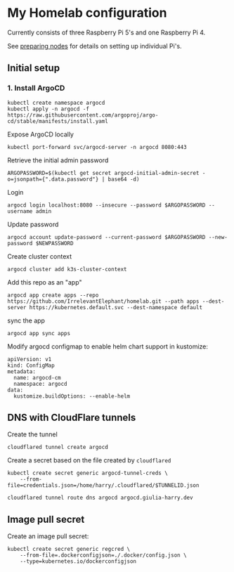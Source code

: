 # My Homelab configuration

Currently consists of three Raspberry Pi 5's and one Raspberry Pi 4.

See [preparing nodes](./docs/preparing-nodes.md) for details on setting up individual Pi's.

## Initial setup

### 1. Install ArgoCD

```shell
kubectl create namespace argocd
kubectl apply -n argocd -f https://raw.githubusercontent.com/argoproj/argo-cd/stable/manifests/install.yaml
```

Expose ArgoCD locally

```shell
kubectl port-forward svc/argocd-server -n argocd 8080:443
```

Retrieve the initial admin password

```shell
ARGOPASSWORD=$(kubectl get secret argocd-initial-admin-secret -o=jsonpath={".data.password"} | base64 -d)
```

Login

```shell
argocd login localhost:8080 --insecure --password $ARGOPASSWORD --username admin
```

Update password

```shell
argocd account update-password --current-password $ARGOPASSWORD --new-password $NEWPASSWORD
```

Create cluster context

```shell
argocd cluster add k3s-cluster-context
```

Add this repo as an "app"

```shell
argocd app create apps --repo https://github.com/IrrelevantElephant/homelab.git --path apps --dest-server https://kubernetes.default.svc --dest-namespace default
```

sync the app

```shell
argocd app sync apps
```

Modify argocd configmap to enable helm chart support in kustomize:

```
apiVersion: v1
kind: ConfigMap
metadata:
  name: argocd-cm
  namespace: argocd
data:
  kustomize.buildOptions: --enable-helm
```

## DNS with CloudFlare tunnels

Create the tunnel

```shell
cloudflared tunnel create argocd
```

Create a secret based on the file created by `cloudflared`
```shell
kubectl create secret generic argocd-tunnel-creds \
	--from-file=credentials.json=/home/harry/.cloudflared/$TUNNELID.json
```

```shell
cloudflared tunnel route dns argocd argocd.giulia-harry.dev
```

## Image pull secret

Create an image pull secret:

```shell
kubectl create secret generic regcred \
    --from-file=.dockerconfigjson=./.docker/config.json \
    --type=kubernetes.io/dockerconfigjson
```
